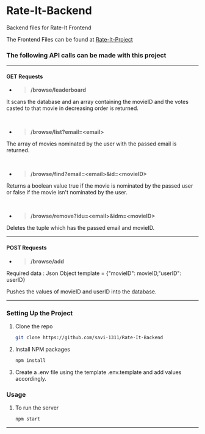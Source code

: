 # Rate-It-Backend
Backend files for Rate-It Frontend

The Frontend Files can be found at [Rate-It-Project](https://github.com/tend2infinity/Rate-It-Project)

### The following API calls can be made with this project

***

#### GET Requests

* > __/browse/leaderboard__

It scans the database and an array containing the movieID and the votes casted to that movie in decreasing order is returned.

<br>

* > __/browse/list?email=\<email\>__

The array of movies nominated by the user with the passed email is returned.

<br>

* > __/browse/find?email=\<email\>&id=\<movieID\>__

Returns a boolean value true if the movie is nominated by the passed user or false if the movie isn't nominated by the user.

<br>

* > __/browse/remove?idu=\<email\>&idm=\<movieID\>__

Deletes the tuple which has the passed email and movieID.


***

#### POST Requests

* > __/browse/add__

Required data : Json Object template = {"movieID": movieID,"userID": userID}

Pushes the values of movieID and userID into the database.

***

### Setting Up the Project

1. Clone the repo
   ```sh
   git clone https://github.com/savi-1311/Rate-It-Backend
   ```
2. Install NPM packages
   ```sh
   npm install
   ```
3. Create a .env file using the template .env.template and add values accordingly.
   
### Usage

1.  To run the server
    ```sh 
    npm start 
    ```
***

